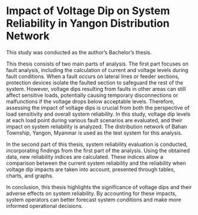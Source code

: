 # Impact of Voltage Dip on System Reliability in Yangon Distribution Network

This study was conducted as the author’s Bachelor’s thesis.

This thesis consists of two main parts of analysis. The first part focuses on fault analysis, including the calculation of current and voltage levels during fault conditions. When a fault occurs on lateral lines or feeder sections, protection devices isolate the faulted section to safeguard the rest of the system. However, voltage dips resulting from faults in other areas can still affect sensitive loads, potentially causing temporary disconnections or malfunctions if the voltage drops below acceptable levels. Therefore, assessing the impact of voltage dips is crucial from both the perspective of load sensitivity and overall system reliability. In this study, voltage dip levels at each load point during various fault scenarios are evaluated, and their impact on system reliability is analyzed. The distribution network of Bahan Township, Yangon, Myanmar is used as the test system for this analysis.

In the second part of this thesis, system reliability evaluation is conducted, incorporating findings from the first part of the analysis. Using the obtained data, new reliability indices are calculated. These indices allow a comparison between the current system reliability and the reliability when voltage dip impacts are taken into account, presented through tables, charts, and graphs.

In conclusion, this thesis highlights the significance of voltage dips and their adverse effects on system reliability. By accounting for these impacts, system operators can better forecast system conditions and make more informed operational decisions.